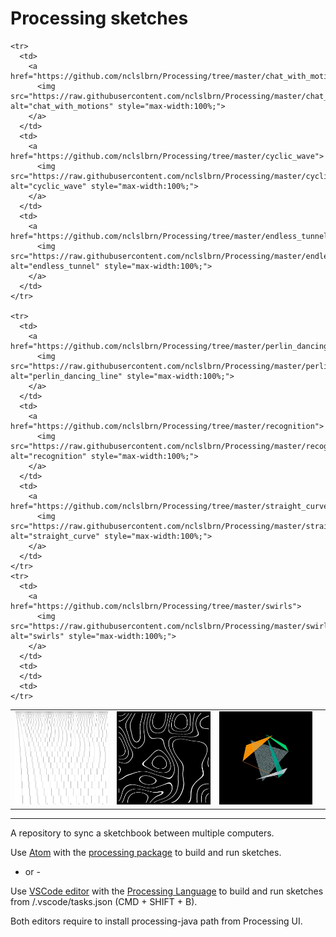 # Processing sketches

<table>
  <tbody>
    <tr>
      <td>
        <a href="https://github.com/nclslbrn/Processing/tree/master/F_Morellet_by_N_Lebrun">
          <img src="https://raw.githubusercontent.com/nclslbrn/Processing/master/F_Morellet_by_N_Lebrun/F_Morellet_by_N_Lebrun.jpg" alt="F_Morellet_by_N_Lebrun" style="max-width:100%;">
        </a>
      </td>
      <td>
        <a href="https://github.com/nclslbrn/Processing/tree/master/animated_topography">
          <img src="https://raw.githubusercontent.com/nclslbrn/Processing/master/animated_topography/animated_topography.jpg" alt="animated_topography" style="max-width:100%;">
        </a>
      </td>
      <td>
        <a href="https://github.com/nclslbrn/Processing/tree/master/barycentric_coordinate">
          <img src="https://raw.githubusercontent.com/nclslbrn/Processing/master/barycentric_coordinate/barycentric_coordinate.jpg" alt="barycentric_coordinate" style="max-width:100%;">
        </a>
      </td>
      <td>
    </tr>


    <tr>
      <td>
        <a href="https://github.com/nclslbrn/Processing/tree/master/chat_with_motions">
          <img src="https://raw.githubusercontent.com/nclslbrn/Processing/master/chat_with_motions/chat_with_motions.jpg" alt="chat_with_motions" style="max-width:100%;">
        </a>
      </td>
      <td>
        <a href="https://github.com/nclslbrn/Processing/tree/master/cyclic_wave">
          <img src="https://raw.githubusercontent.com/nclslbrn/Processing/master/cyclic_wave/cyclic_wave.jpg" alt="cyclic_wave" style="max-width:100%;">
        </a>
      </td>
      <td>
        <a href="https://github.com/nclslbrn/Processing/tree/master/endless_tunnel">
          <img src="https://raw.githubusercontent.com/nclslbrn/Processing/master/endless_tunnel/endless_tunnel.jpg" alt="endless_tunnel" style="max-width:100%;">
        </a>
      </td>
    </tr>

    <tr>
      <td>
        <a href="https://github.com/nclslbrn/Processing/tree/master/perlin_dancing_line">
          <img src="https://raw.githubusercontent.com/nclslbrn/Processing/master/perlin_dancing_line/perlin_dancing_line.jpg" alt="perlin_dancing_line" style="max-width:100%;">
        </a>
      </td>
      <td>
        <a href="https://github.com/nclslbrn/Processing/tree/master/recognition">
          <img src="https://raw.githubusercontent.com/nclslbrn/Processing/master/recognition/recognition.jpg" alt="recognition" style="max-width:100%;">
        </a>
      </td>
      <td>
        <a href="https://github.com/nclslbrn/Processing/tree/master/straight_curve">
          <img src="https://raw.githubusercontent.com/nclslbrn/Processing/master/straight_curve/straight_curve.jpg" alt="straight_curve" style="max-width:100%;">
        </a>
      </td>
    </tr>
    <tr>
      <td>
        <a href="https://github.com/nclslbrn/Processing/tree/master/swirls">
          <img src="https://raw.githubusercontent.com/nclslbrn/Processing/master/swirls/swirls.jpg" alt="swirls" style="max-width:100%;">
        </a>
      </td>
      <td>
      </td>
      <td>
    </tr>
  </tbody>
</table>

--------
A repository to sync a sketchbook between multiple computers.


Use [Atom](https://atom.io/) with the [processing package](https://github.com/bleikamp/processing) to build and run sketches.

- or -

Use [VSCode editor](https://code.visualstudio.com/) with the [Processing Language](https://marketplace.visualstudio.com/items?itemName=Tobiah.language-pde) to build and run sketches from /.vscode/tasks.json (CMD + SHIFT + B).


Both editors require to install processing-java path from Processing UI.